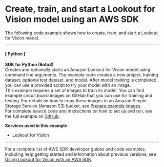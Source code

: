 # Create, train, and start a Lookout for Vision model using an AWS SDK<a name="example_lookoutvision_Scenario_CreateTrainStartModel_section"></a>

The following code example shows how to create, train, and start a Lookout for Vision model\.

------
#### [ Python ]

**SDK for Python \(Boto3\)**  
 Creates and optionally starts an Amazon Lookout for Vision model using command line arguments\. The example code creates a new project, training dataset, optional test dataset, and model\. After model training is completed, you can use a provided script to try your model with an image\.   
 This example requires a set of images to train its model\. You can find example circuit board images on GitHub that you can use for training and testing\. For details on how to copy these images to an Amazon Simple Storage Service \(Amazon S3\) bucket, see [Prepare example images](https://docs.aws.amazon.com/lookout-for-vision/latest/developer-guide/su-prepare-example-images.html)\.   
 For complete source code and instructions on how to set up and run, see the full example on [GitHub](https://github.com/awsdocs/aws-doc-sdk-examples/tree/main/python/example_code/lookoutvision#code-examples)\.   

**Services used in this example**
+ Lookout for Vision

------

For a complete list of AWS SDK developer guides and code examples, including help getting started and information about previous versions, see [Using Lookout for Vision with an AWS SDK](getting-started-sdk.md#sdk-general-information-section)\.